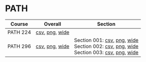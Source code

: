 # PATH

| Course | Overall | Section |
| ------ | ------- | ------- |
| PATH 224 | [csv](https://github.com/UCSD-Historical-Enrollment-Data/2025Spring/blob/main/overall/PATH%20224.csv), [png](https://raw.githubusercontent.com/UCSD-Historical-Enrollment-Data/2025Spring/main/plot_overall/PATH%20224.png), [wide](https://raw.githubusercontent.com/UCSD-Historical-Enrollment-Data/2025Spring/main/plot_overall_wide/PATH%20224.png) |  |
| PATH 296 | [csv](https://github.com/UCSD-Historical-Enrollment-Data/2025Spring/blob/main/overall/PATH%20296.csv), [png](https://raw.githubusercontent.com/UCSD-Historical-Enrollment-Data/2025Spring/main/plot_overall/PATH%20296.png), [wide](https://raw.githubusercontent.com/UCSD-Historical-Enrollment-Data/2025Spring/main/plot_overall_wide/PATH%20296.png) | Section 001: [csv](https://github.com/UCSD-Historical-Enrollment-Data/2025Spring/blob/main/section/PATH%20296_001.csv), [png](https://raw.githubusercontent.com/UCSD-Historical-Enrollment-Data/2025Spring/main/plot_section/PATH%20296_001.png), [wide](https://raw.githubusercontent.com/UCSD-Historical-Enrollment-Data/2025Spring/main/plot_section_wide/PATH%20296_001.png)<br>Section 002: [csv](https://github.com/UCSD-Historical-Enrollment-Data/2025Spring/blob/main/section/PATH%20296_002.csv), [png](https://raw.githubusercontent.com/UCSD-Historical-Enrollment-Data/2025Spring/main/plot_section/PATH%20296_002.png), [wide](https://raw.githubusercontent.com/UCSD-Historical-Enrollment-Data/2025Spring/main/plot_section_wide/PATH%20296_002.png)<br>Section 003: [csv](https://github.com/UCSD-Historical-Enrollment-Data/2025Spring/blob/main/section/PATH%20296_003.csv), [png](https://raw.githubusercontent.com/UCSD-Historical-Enrollment-Data/2025Spring/main/plot_section/PATH%20296_003.png), [wide](https://raw.githubusercontent.com/UCSD-Historical-Enrollment-Data/2025Spring/main/plot_section_wide/PATH%20296_003.png) |
